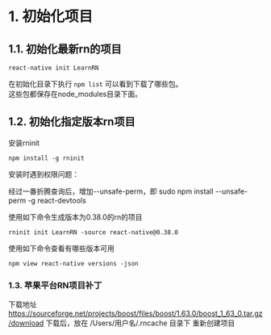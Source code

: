 # 1. 初始化项目
## 1.1. 初始化最新rn的项目
```
react-native init LearnRN
```
在初始化目录下执行 ```npm list``` 可以看到下载了哪些包。  
这些包都保存在node_modules目录下面。  

## 1.2. 初始化指定版本rn项目
安装rninit
```
npm install -g rninit
```
安装时遇到权限问题：

经过一番折腾查询后，增加--unsafe-perm，即
sudo npm install --unsafe-perm -g react-devtools

使用如下命令生成版本为0.38.0的rn的项目
```
rninit init LearnRN -source react-native@0.38.0
```
使用如下命令查看有哪些版本可用
```
npm view react-native versions -json
```

### 1.3. 苹果平台RN项目补丁
下载地址
https://sourceforge.net/projects/boost/files/boost/1.63.0/boost_1_63_0.tar.gz/download
下载后，放在
/Users/用户名/.rncache 目录下
重新创建项目
